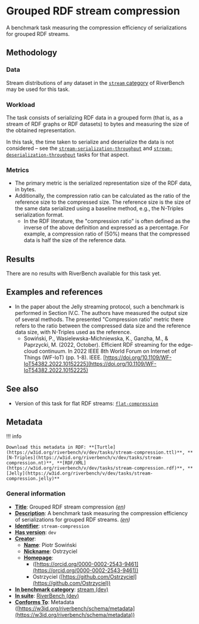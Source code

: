 # Grouped RDF stream compression

A benchmark task measuring the compression efficiency of serializations for grouped RDF streams.

## Methodology

### Data

Stream distributions of any dataset in the [`stream` category](../../categories/stream/index.md) of RiverBench may be used for this task.

### Workload

The task consists of serializing RDF data in a grouped form (that is, as a stream of RDF graphs or RDF datasets) to bytes and measuring the size of the obtained representation.

In this task, the time taken to serialize and deserialize the data is not considered – see the [`stream-serialization-throughput`](../stream-serialization-throughput/index.md) and [`stream-deserialization-throughput`](../stream-deserialization-throughput/index.md) tasks for that aspect.

### Metrics

- The primary metric is the serialized representation size of the RDF data, in bytes.
- Additionally, the compression ratio can be calculated as the ratio of the reference size to the compressed size. The reference size is the size of the same data serialized using a baseline method, e.g., the N-Triples serialization format.
    - In the RDF literature, the "compression ratio" is often defined as the inverse of the above definition and expressed as a percentage. For example, a compression ratio of (50%) means that the compressed data is half the size of the reference data.

## Results

There are no results with RiverBench available for this task yet.

## Examples and references

- In the paper about the Jelly streaming protocol, such a benchmark is performed in Section IV.C. The authors have measured the output size of several methods. The presented "Compression ratio" metric there refers to the ratio between the compressed data size and the reference data size, with N-Triples used as the reference.
    - Sowiński, P., Wasielewska-Michniewska, K., Ganzha, M., & Paprzycki, M. (2022, October). Efficient RDF streaming for the edge-cloud continuum. In 2022 IEEE 8th World Forum on Internet of Things (WF-IoT) (pp. 1-8). IEEE. [https://doi.org/10.1109/WF-IoT54382.2022.10152225](https://doi.org/10.1109/WF-IoT54382.2022.10152225)

## See also

- Version of this task for flat RDF streams: [`flat-compression`](../flat-compression/index.md)


## Metadata



!!! info

    Download this metadata in RDF: **[Turtle](https://w3id.org/riverbench/v/dev/tasks/stream-compression.ttl)**, **[N-Triples](https://w3id.org/riverbench/v/dev/tasks/stream-compression.nt)**, **[RDF/XML](https://w3id.org/riverbench/v/dev/tasks/stream-compression.rdf)**, **[Jelly](https://w3id.org/riverbench/v/dev/tasks/stream-compression.jelly)**



### General information

- **<abbr title="A name given to the resource.">Title</abbr>**: Grouped RDF stream compression _(<abbr title="English">en</abbr>)_
- **<abbr title="An account of the resource.">Description</abbr>**: A benchmark task measuring the compression efficiency of serializations for grouped RDF streams. _(<abbr title="English">en</abbr>)_
- **<abbr title="An unambiguous reference to the resource within a given context.">Identifier</abbr>**: `stream-compression`
- **<abbr title="Version tag of an artifact">Has version</abbr>**: `dev`
- **<abbr title="An entity responsible for making the resource.">Creator</abbr>**: 
    - **<abbr title="A name for some thing.">Name</abbr>**: Piotr Sowiński
    - **<abbr title="A short informal nickname characterising an agent (includes login identifiers, IRC and other chat nicknames).">Nickname</abbr>**: Ostrzyciel
    - **<abbr title="This axiom needed so that Protege loads DCAT2 without errors.">Homepage</abbr>**:     
        -  ([https://orcid.org/0000-0002-2543-9461](https://orcid.org/0000-0002-2543-9461))
        - Ostrzyciel ([https://github.com/Ostrzyciel](https://github.com/Ostrzyciel))
- **<abbr title="Indicates that the subject (either a task or a profile) is in benchmark category. This property is functional (each task/profile must be in exactly one benchmark category).">In benchmark category</abbr>**: [stream (dev)](https://w3id.org/riverbench/v/dev/categories/stream)
- **<abbr title="Indicates the benchmark suite to which a dataset or profile belongs">In suite</abbr>**: [RiverBench (dev)](https://w3id.org/riverbench/)
- **<abbr title="An established standard to which the described resource conforms.">Conforms To</abbr>**: Metadata ([https://w3id.org/riverbench/schema/metadata](https://w3id.org/riverbench/schema/metadata))

